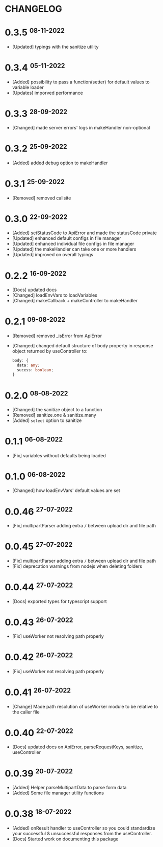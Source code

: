 # CHANGELOG

# 0.3.5 <small><sup>08-11-2022</sup></small>

- [Updated] typings with the sanitize utility

# 0.3.4 <small><sup>05-11-2022</sup></small>

- [Added] possibility to pass a function(setter) for default values to variable loader
- [Updates] imporved performance

# 0.3.3 <small><sup>28-09-2022</sup></small>

- [Changed] made server errors' logs in makeHandler non-optional

# 0.3.2 <small><sup>25-09-2022</sup></small>

- [Added] added debug option to makeHandler

# 0.3.1 <small><sup>25-09-2022</sup></small>

- [Removed] removed callsite

# 0.3.0 <small><sup>22-09-2022</sup></small>

- [Added] setStatusCode to ApiError and made the statusCode private
- [Updated] enhanced default configs in file manager
- [Updated] enhanced individual file configs in file manager
- [Updated] the makeHandler can take one or more handlers
- [Updated] improved on overall typings

# 0.2.2 <small><sup>16-09-2022</sup></small>

- [Docs] updated docs
- [Changed] loadEnvVars to loadVariables
- [Changed] makeCallback + makeController to makeHandler

# 0.2.1 <small><sup>09-08-2022</sup></small>

- [Removed] removed \_isError from ApiError
- [Changed] changed default structure of body property in response object returned by useController to:

  ```ts
  body: {
    data: any;
    sucess: boolean;
  }
  ```

# 0.2.0 <small><sup>08-08-2022</sup></small>

- [Changed] the sanitize object to a function
- [Removed] sanitize.one & sanitize.many
- [Added] `select` option to sanitize

# 0.1.1 <small><sup>06-08-2022</sup></small>

- [Fix] variables without defaults being loaded

# 0.1.0 <small><sup>06-08-2022</sup></small>

- [Changed] how loadEnvVars' default values are set

# 0.0.46 <small><sup>27-07-2022</sup></small>

- [Fix] multipartParser adding extra `/` between upload dir and file path

# 0.0.45 <small><sup>27-07-2022</sup></small>

- [Fix] multipartParser adding extra `/` between upload dir and file path
- [Fix] deprecation warnings from nodejs when deleting folders

# 0.0.44 <small><sup>27-07-2022</sup></small>

- [Docs] exported types for typescript support

# 0.0.43 <small><sup>26-07-2022</sup></small>

- [Fix] useWorker not resolving path properly

# 0.0.42 <small><sup>26-07-2022</sup></small>

- [Fix] useWorker not resolving path properly

# 0.0.41 <small><sup>26-07-2022</sup></small>

- [Change] Made path resolution of useWorker module to be relative to the caller file

# 0.0.40 <small><sup>22-07-2022</sup></small>

- [Docs] updated docs on ApiError, parseRequestKeys, sanitize, useController

# 0.0.39 <small><sup>20-07-2022</sup></small>

- [Added] Helper parseMultipartData to parse form data
- [Added] Some file manager utility functions

# 0.0.38 <small><sup>18-07-2022</sup></small>

- [Added] onResult handler to useController so you could standardize your successful & unsuccessful responses from the useController.
- [Docs] Started work on documenting this package
